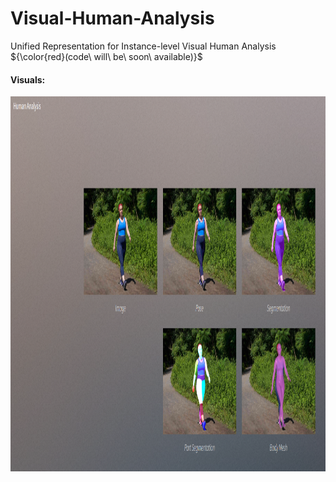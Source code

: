 # Visual-Human-Analysis
Unified Representation for Instance-level Visual Human Analysis ${\color{red}(code\ will\ be\ soon\ available)}$


#### Visuals:
<p align="center">
<img src="Screenshot from 2024-09-27 15-47-22.png" width="800" height="600">
</p>
